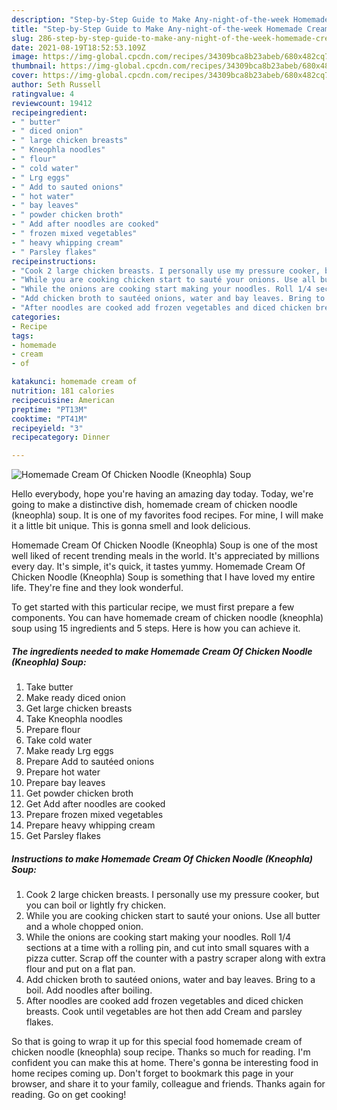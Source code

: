 ```yaml
---
description: "Step-by-Step Guide to Make Any-night-of-the-week Homemade Cream Of Chicken Noodle (Kneophla) Soup"
title: "Step-by-Step Guide to Make Any-night-of-the-week Homemade Cream Of Chicken Noodle (Kneophla) Soup"
slug: 286-step-by-step-guide-to-make-any-night-of-the-week-homemade-cream-of-chicken-noodle-kneophla-soup
date: 2021-08-19T18:52:53.109Z
image: https://img-global.cpcdn.com/recipes/34309bca8b23abeb/680x482cq70/homemade-cream-of-chicken-noodle-kneophla-soup-recipe-main-photo.jpg
thumbnail: https://img-global.cpcdn.com/recipes/34309bca8b23abeb/680x482cq70/homemade-cream-of-chicken-noodle-kneophla-soup-recipe-main-photo.jpg
cover: https://img-global.cpcdn.com/recipes/34309bca8b23abeb/680x482cq70/homemade-cream-of-chicken-noodle-kneophla-soup-recipe-main-photo.jpg
author: Seth Russell
ratingvalue: 4
reviewcount: 19412
recipeingredient:
- " butter"
- " diced onion"
- " large chicken breasts"
- " Kneophla noodles"
- " flour"
- " cold water"
- " Lrg eggs"
- " Add to sauted onions"
- " hot water"
- " bay leaves"
- " powder chicken broth"
- " Add after noodles are cooked"
- " frozen mixed vegetables"
- " heavy whipping cream"
- " Parsley flakes"
recipeinstructions:
- "Cook 2 large chicken breasts. I personally use my pressure cooker, but you can boil or lightly fry chicken."
- "While you are cooking chicken start to sauté your onions. Use all butter and a whole chopped onion."
- "While the onions are cooking start making your noodles. Roll 1/4 sections at a time with a rolling pin, and cut into small squares with a pizza cutter. Scrap off the counter with a pastry scraper along with extra flour and put on a flat pan."
- "Add chicken broth to sautéed onions, water and bay leaves. Bring to a boil. Add noodles after boiling."
- "After noodles are cooked add frozen vegetables and diced chicken breasts. Cook until vegetables are hot then add Cream and parsley flakes."
categories:
- Recipe
tags:
- homemade
- cream
- of

katakunci: homemade cream of 
nutrition: 181 calories
recipecuisine: American
preptime: "PT13M"
cooktime: "PT41M"
recipeyield: "3"
recipecategory: Dinner

---
```



![Homemade Cream Of Chicken Noodle (Kneophla) Soup](https://img-global.cpcdn.com/recipes/34309bca8b23abeb/680x482cq70/homemade-cream-of-chicken-noodle-kneophla-soup-recipe-main-photo.jpg)

Hello everybody, hope you're having an amazing day today. Today, we're going to make a distinctive dish, homemade cream of chicken noodle (kneophla) soup. It is one of my favorites food recipes. For mine, I will make it a little bit unique. This is gonna smell and look delicious.



Homemade Cream Of Chicken Noodle (Kneophla) Soup is one of the most well liked of recent trending meals in the world. It's appreciated by millions every day. It's simple, it's quick, it tastes yummy. Homemade Cream Of Chicken Noodle (Kneophla) Soup is something that I have loved my entire life. They're fine and they look wonderful.


To get started with this particular recipe, we must first prepare a few components. You can have homemade cream of chicken noodle (kneophla) soup using 15 ingredients and 5 steps. Here is how you can achieve it.

<!--inarticleads1-->

##### The ingredients needed to make Homemade Cream Of Chicken Noodle (Kneophla) Soup:

1. Take  butter
1. Make ready  diced onion
1. Get  large chicken breasts
1. Take  Kneophla noodles
1. Prepare  flour
1. Take  cold water
1. Make ready  Lrg eggs
1. Prepare  Add to sautéed onions
1. Prepare  hot water
1. Prepare  bay leaves
1. Get  powder chicken broth
1. Get  Add after noodles are cooked
1. Prepare  frozen mixed vegetables
1. Prepare  heavy whipping cream
1. Get  Parsley flakes




<!--inarticleads2-->

##### Instructions to make Homemade Cream Of Chicken Noodle (Kneophla) Soup:

1. Cook 2 large chicken breasts. I personally use my pressure cooker, but you can boil or lightly fry chicken.
1. While you are cooking chicken start to sauté your onions. Use all butter and a whole chopped onion.
1. While the onions are cooking start making your noodles. Roll 1/4 sections at a time with a rolling pin, and cut into small squares with a pizza cutter. Scrap off the counter with a pastry scraper along with extra flour and put on a flat pan.
1. Add chicken broth to sautéed onions, water and bay leaves. Bring to a boil. Add noodles after boiling.
1. After noodles are cooked add frozen vegetables and diced chicken breasts. Cook until vegetables are hot then add Cream and parsley flakes.




So that is going to wrap it up for this special food homemade cream of chicken noodle (kneophla) soup recipe. Thanks so much for reading. I'm confident you can make this at home. There's gonna be interesting food in home recipes coming up. Don't forget to bookmark this page in your browser, and share it to your family, colleague and friends. Thanks again for reading. Go on get cooking!
